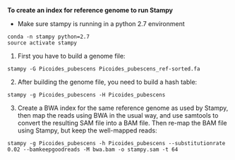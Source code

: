 **To create an index for reference genome to run Stampy**

* Make sure stampy is running in a python 2.7 environment 

```
conda -n stampy python=2.7
source activate stampy
```

1) First you have to build a genome file:

`stampy -G Picoides_pubescens Picoides_pubescens_ref-sorted.fa`

2) After building the genome file, you need to build a hash table:

`stampy -g Picoides_pubescens -H Picoides_pubescens`

3) Create a BWA index for the same reference genome as used by Stampy, then map the reads using BWA in the usual way, and use samtools to convert the resulting SAM file into a BAM file. Then re-map the BAM file using Stampy, but keep the well-mapped reads:

`stampy -g Picoides_pubescens -h Picoides_pubescens --substitutionrate 0.02 --bamkeepgoodreads -M bwa.bam -o stampy.sam -t 64`
